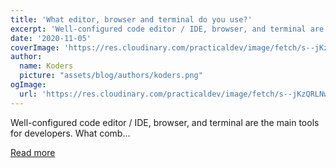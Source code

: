 ```yaml
---
title: 'What editor, browser and terminal do you use?'
excerpt: 'Well-configured code editor / IDE, browser, and terminal are the main tools for developers. What comb...'
date: '2020-11-05'
coverImage: 'https://res.cloudinary.com/practicaldev/image/fetch/s--jKzQRLNw--/c_imagga_scale,f_auto,fl_progressive,h_420,q_auto,w_1000/https://dev-to-uploads.s3.amazonaws.com/i/u6rs3qrqo6yengtrcg1n.png'
author:
  name: Koders
  picture: "assets/blog/authors/koders.png"
ogImage:
  url: 'https://res.cloudinary.com/practicaldev/image/fetch/s--jKzQRLNw--/c_imagga_scale,f_auto,fl_progressive,h_420,q_auto,w_1000/https://dev-to-uploads.s3.amazonaws.com/i/u6rs3qrqo6yengtrcg1n.png'
---
```


Well-configured code editor / IDE, browser, and terminal are the main tools for developers. What comb...

[Read more](https://dev.to/madza/what-editor-browser-and-terminal-do-you-use-3405)
